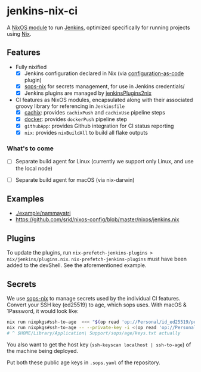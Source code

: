 # jenkins-nix-ci

A [NixOS module][nixos-mod] to run [Jenkins][jenkins], optimized specifically for running projects using [Nix].

## Features

- Fully nixified
    - [x] Jenkins configuration declared in Nix (via [configuration-as-code](https://github.com/jenkinsci/configuration-as-code-plugin) plugin)
    - [x] [sops-nix] for secrets management, for use in Jenkins credentials/
    - [x] Jenkins plugins are managed by [jenkinsPlugins2nix](https://github.com/Fuuzetsu/jenkinsPlugins2nix)
- CI features as NixOS modules, encapsulated along with their associated groovy library for referencing in `Jenkinsfile`
    - [x] [cachix](https://www.cachix.org/): provides `cachixPush` and `cachixUse` pipeline steps
    - [x] [docker](https://www.docker.com/): provides `dockerPush` pipeline step
    - [x] `githubApp`: provides Github integration for CI status reporting
    - [x] `nix`: provides `nixBuildAll` to build all flake outputs

### What's to come

- [ ] Separate build agent for Linux (currently we support only Linux, and use the local node)
- [ ] Separate build agent for macOS (via nix-darwin)
    

## Examples

- [./example/nammayatri](./example/nammayatri/flake.nix)
- https://github.com/srid/nixos-config/blob/master/nixos/jenkins.nix

## Plugins

To update the plugins, run `nix-prefetch-jenkins-plugins > nix/jenkins/plugins.nix`. `nix-prefetch-jenkins-plugins` must have been added to the devShell. See the aforementioned example.

## Secrets

We use [sops-nix] to manage secrets used by the individual CI features. Convert your SSH key (ed25519) to age, which sops uses. With macOS & 1Password, it would look like:

```sh
nix run nixpkgs#ssh-to-age  <<< "$(op read 'op://Personal/id_ed25519/public key')"
nix run nixpkgs#ssh-to-age -- --private-key -i <(op read 'op://Personal/id_ed25519/actual private') > ~/.config/sops/age/keys.txt
# ^ $HOME/Library/Application\ Support/sops/age/keys.txt actually
```

You also want to get the host key (`ssh-keyscan localhost | ssh-to-age`) of the machine being deployed.

Put both these public age keys in `.sops.yaml` of the repository.


[sops-nix]: https://github.com/Mic92/sops-nix
[nixos-mod]: https://nixos.wiki/wiki/NixOS_modules
[jenkins]: https://www.jenkins.io/
[Nix]: https://zero-to-nix.com/
